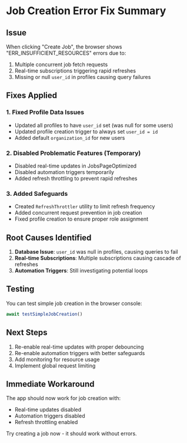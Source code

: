 # Job Creation Error Fix Summary

## Issue
When clicking "Create Job", the browser shows "ERR_INSUFFICIENT_RESOURCES" errors due to:
1. Multiple concurrent job fetch requests
2. Real-time subscriptions triggering rapid refreshes
3. Missing or null `user_id` in profiles causing query failures

## Fixes Applied

### 1. Fixed Profile Data Issues
- Updated all profiles to have `user_id` set (was null for some users)
- Updated profile creation trigger to always set `user_id = id`
- Added default `organization_id` for new users

### 2. Disabled Problematic Features (Temporary)
- Disabled real-time updates in JobsPageOptimized
- Disabled automation triggers temporarily
- Added refresh throttling to prevent rapid refreshes

### 3. Added Safeguards
- Created `RefreshThrottler` utility to limit refresh frequency
- Added concurrent request prevention in job creation
- Fixed profile creation to ensure proper role assignment

## Root Causes Identified
1. **Database Issue**: `user_id` was null in profiles, causing queries to fail
2. **Real-time Subscriptions**: Multiple subscriptions causing cascade of refreshes
3. **Automation Triggers**: Still investigating potential loops

## Testing
You can test simple job creation in the browser console:
```javascript
await testSimpleJobCreation()
```

## Next Steps
1. Re-enable real-time updates with proper debouncing
2. Re-enable automation triggers with better safeguards
3. Add monitoring for resource usage
4. Implement global request limiting

## Immediate Workaround
The app should now work for job creation with:
- Real-time updates disabled
- Automation triggers disabled
- Refresh throttling enabled

Try creating a job now - it should work without errors.
